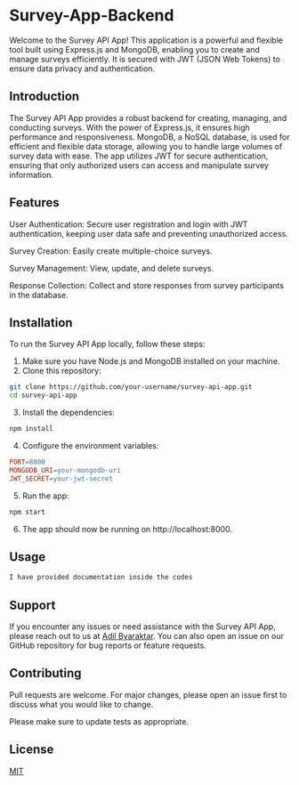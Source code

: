 # Survey-App-Backend

Welcome to the Survey API App! This application is a powerful and flexible tool built using Express.js and MongoDB,
enabling you to create and manage surveys efficiently. 
It is secured with JWT (JSON Web Tokens) to ensure data privacy and authentication.

## Introduction
The Survey API App provides a robust backend for creating, managing, and conducting surveys. With the power of Express.js, 
it ensures high performance and responsiveness. 
MongoDB, a NoSQL database, is used for efficient and flexible data storage, allowing you to handle large volumes of survey data with ease.
The app utilizes JWT for secure authentication, ensuring that only authorized users can access and manipulate survey information.

## Features
User Authentication: Secure user registration and login with JWT authentication, keeping user data safe and preventing unauthorized access.

Survey Creation: Easily create multiple-choice surveys.

Survey Management: View, update, and delete surveys.

Response Collection: Collect and store responses from survey participants in the database.


## Installation

To run the Survey API App locally, follow these steps:
1. Make sure you have Node.js and MongoDB installed on your machine.
2. Clone this repository:
```bash
git clone https://github.com/your-username/survey-api-app.git
cd survey-api-app
```
3. Install the dependencies:
```bash
npm install
```
4. Configure the environment variables:
``` makefile
PORT=8000
MONGODB_URI=your-mongodb-uri
JWT_SECRET=your-jwt-secret
```
5. Run the app:
```bash
npm start
```
6. The app should now be running on http://localhost:8000.

## Usage

```javascript
I have provided documentation inside the codes
```

## Support
If you encounter any issues or need assistance with the Survey API App, please reach out to us at [Adil Byaraktar]((https://www.linkedin.com/in/adil-bayraktar-78687b1a2/)).
You can also open an issue on our GitHub repository for bug reports or feature requests.

## Contributing

Pull requests are welcome. For major changes, please open an issue first
to discuss what you would like to change.

Please make sure to update tests as appropriate.

## License

[MIT](https://choosealicense.com/licenses/mit/)
